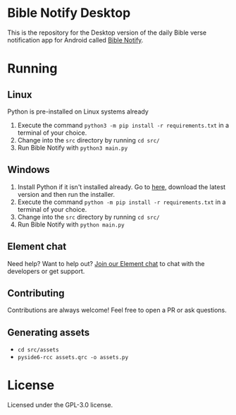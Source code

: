 # Bible Notify Desktop

This is the repository for the Desktop version of the daily Bible verse notification app for Android called [Bible Notify](https://github.com/BibleNotify/BibleNotify).

# Running

## Linux

Python is pre-installed on Linux systems already

1. Execute the command ``python3 -m pip install -r requirements.txt`` in a terminal of your choice.
2. Change into the ``src`` directory by running ``cd src/``
3. Run Bible Notify with ``python3 main.py``

## Windows

1. Install Python if it isn't installed already. Go to [here](https://www.python.org/downloads/windows/), download the latest version and then run the installer.
2. Execute the command ``python -m pip install -r requirements.txt`` in a terminal of your choice.
3. Change into the ``src`` directory by running ``cd src/``
4. Run Bible Notify with ``python main.py``


## Element chat

Need help? Want to help out? [Join our Element chat](https://matrix.to/#/#bible-notify:matrix.org) to chat with the developers or get support.


## Contributing

Contributions are always welcome! Feel free to open a PR or ask questions.


## Generating assets

- ``cd src/assets``
- ``pyside6-rcc assets.qrc -o assets.py``


# License

Licensed under the GPL-3.0 license.
